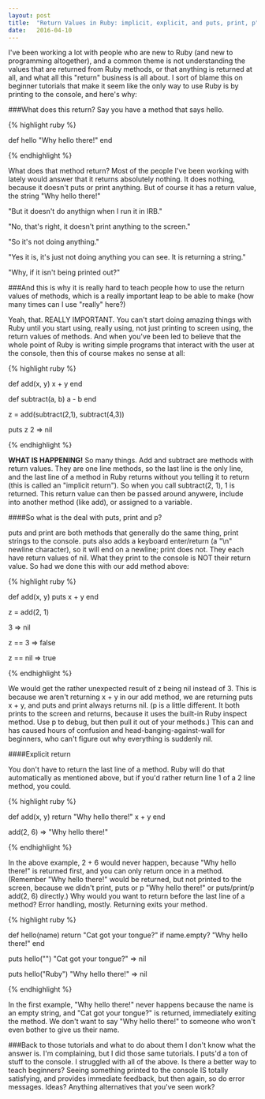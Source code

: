 ```yaml
---
layout: post
title:  "Return Values in Ruby: implicit, explicit, and puts, print, p"
date:   2016-04-10
---
```


<p class="intro"><span class="dropcap">I</span>'ve been working a lot with people who are new to Ruby (and new to programming altogether), and a common theme is not understanding the values that are returned from Ruby methods, or that anything is returned at all, and what all this "return" business is all about. I sort of blame this on beginner tutorials that make it seem like the only way to use Ruby is by printing to the console, and here's why:

###What does this return?
Say you have a method that says hello.

{% highlight ruby %}

def hello
  "Why hello there!"
end

{% endhighlight %}

What does that method return? Most of the people I've been working with lately would answer that it returns absolutely nothing. It does nothing, because it doesn't puts or print anything. But of course it has a return value, the string "Why hello there!"

"But it doesn't do anythign when I run it in IRB."

"No, that's right, it doesn't print anything to the screen."

"So it's not doing anything."

"Yes it is, it's just not doing anything you can see. It is returning a string."

"Why, if it isn't being printed out?"

###And this is why it is really hard to teach people how to use the return values of methods, which is a really important leap to be able to make (how many times can I use "really" here?)

Yeah, that. REALLY IMPORTANT. You can't start doing amazing things with Ruby until you start using, really using, not just printing to screen using, the return values of methods. And when you've been led to believe that the whole point of Ruby is writing simple programs that interact with the user at the console, then this of course makes no sense at all:

{% highlight ruby %}

def add(x, y)
  x + y
end

def subtract(a, b)
  a - b
end

z = add(subtract(2,1), subtract(4,3))

puts z
2
 => nil

{% endhighlight %}

**WHAT IS HAPPENING!** So many things. Add and subtract are methods with return values. They are one line methods, so the last line is the only line, and the last line of a method in Ruby returns without you telling it to return (this is called an "implicit return"). So when you call subtract(2, 1), 1 is returned. This return value can then be passed around anywere, include into another method (like add), or assigned to a variable.

####So what is the deal with puts, print and p?

puts and print are both methods that generally do the same thing, print strings to the console. puts also adds a keyboard enter/return (a "\n" newline character), so it will end on a newline; print does not. They each have return values of nil. What they print to the console is NOT their return value. So had we done this with our add method above:

{% highlight ruby %}

def add(x, y)
  puts x + y
end

z = add(2, 1)

3
 => nil

z == 3
 => false

z == nil
 => true

{% endhighlight %}

We would get the rather unexpected result of z being nil instead of 3. This is because we aren't returning x + y in our add method, we are returning puts x + y, and puts and print always returns nil. (p is a little different. It both prints to the screen and returns, because it uses the built-in Ruby inspect method. Use p to debug, but then pull it out of your methods.) This can and has caused hours of confusion and head-banging-against-wall for beginners, who can't figure out why everything is suddenly nil.

####Explicit return

You don't have to return the last line of a method. Ruby will do that automatically as mentioned above, but if you'd rather return line 1 of a 2 line method, you could.

{% highlight ruby %}

def add(x, y)
  return "Why hello there!"
  x + y
end

add(2, 6)
 => "Why hello there!"

{% endhighlight %}

In the above example, 2 + 6 would never happen, because "Why hello there!" is returned first, and you can only return once in a method. (Remember "Why hello there!" would be returned, but not printed to the screen, because we didn't print, puts or p "Why hello there!" or puts/print/p add(2, 6) directly.) Why would you want to return before the last line of a method? Error handling, mostly. Returning exits your method.

{% highlight ruby %}

def hello(name)
  return "Cat got your tongue?" if name.empty?
  "Why hello there!"
end

puts hello("")
"Cat got your tongue?"
=> nil

puts hello("Ruby")
"Why hello there!"
=> nil

{% endhighlight %}

In the first example, "Why hello there!" never happens because the name is an empty string, and "Cat got your tongue?" is returned, immediately exiting the method. We don't want to say "Why hello there!" to someone who won't even bother to give us their name.

###Back to those tutorials and what to do about them
I don't know what the answer is. I'm complaining, but I did those same tutorials. I puts'd a ton of stuff to the console. I struggled with all of the above. Is there a better way to teach beginners? Seeing something printed to the console IS totally satisfying, and provides immediate feedback, but then again, so do error messages. Ideas? Anything alternatives that you've seen work?
